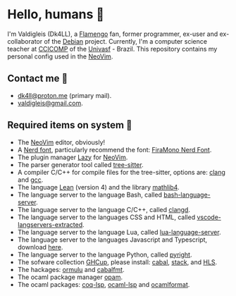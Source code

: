 # Hello, humans 👋
I'm Valdigleis (Dk4LL), a [Flamengo](https://www.flamengo.com.br) fan, former programmer, ex-user and ex-collaborator of the [Debian](https://www.debian.org/) project. Currently, I'm a computer science teacher at [CCICOMP](https://portais.univasf.edu.br/ccicomp) of the [Univasf](https://www.univasf.edu.br) - Brazil. This repository contains my personal config used in the [NeoVim](https://neovim.io/).

## Contact me 💬

- dk4ll@proton.me (primary mail).
- valdigleis@gmail.com.

## Required items on system 🌱

- The [NeoVim](https://neovim.io/) editor, obviously!
- A [Nerd font](https://www.nerdfonts.com/), particularly recommend the font: [FiraMono Nerd Font](https://github.com/ryanoasis/nerd-fonts/releases/download/v3.2.1/FiraMono.zip).
- The plugin manager [Lazy](https://lazy.folke.io/) for [NeoVim](https://neovim.io).
- The parser generator tool called [tree-sitter](https://tree-sitter.github.io/tree-sitter/).
- A compiler C/C++ for compile files for the tree-sitter, options are: [clang](https://clang.llvm.org/) and [gcc](https://gcc.gnu.org/).
- The language [Lean](https://lean-lang.org/download/) (version 4) and the library [mathlib4](https://github.com/leanprover-community/mathlib4).
- The language server to the language Bash, called [bash-language-server](https://github.com/bash-lsp/bash-language-server).
- The language server to the language C/C++, called [clangd](https://clangd.llvm.org/).
- The language server to the languages CSS and HTML, called [vscode-langservers-extracted](https://github.com/hrsh7th/vscode-langservers-extracted).
- The language server to the language Lua, called [lua-language-server](https://github.com/LuaLS/lua-language-server).
- The language server to the languages Javascript and Typescript, download [here](https://github.com/typescript-language-server/typescript-language-server).
- The language server to the language Python, called [pyright](https://github.com/microsoft/pyright).
- The sofware collection [GHCup](https://www.haskell.org/ghcup/), please install: [cabal](https://www.haskell.org/cabal/), [stack](https://docs.haskellstack.org/en/stable/),  and [HLS](https://github.com/haskell/haskell-language-server).
- The hackages: [ormulu](https://hackage.haskell.org/package/ormolu) and [cabalfmt](https://hackage.haskell.org/package/cabal-fmt).
- The ocaml package manager [opam](https://opam.ocaml.org/).
- The ocaml packages: [coq-lsp](https://opam.ocaml.org/packages/coq-lsp/), [ocaml-lsp](https://github.com/ocaml/ocaml-lsp) and [ocamlformat](https://opam.ocaml.org/packages/ocamlformat/).

